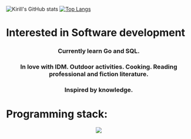 
 ![Kirill's GitHub stats](https://github-readme-stats.vercel.app/api?username=GlittersIsGold&bg_color=000000,000000,434343&title_color=ffffff&text_color=ffffff)
 [![Top Langs](https://github-readme-stats.vercel.app/api/top-langs/?username=GlittersIsGold&layout=compact&bg_color=10,000000,434343&title_color=ffffff&text_color=ffffff)](https://github.com/anuraghazra/github-readme-stats)
 
# Interested in Software development
<div align="center">
 <h3>
     Currently learn Go and SQL. 
 </h3>
 <h3>
     In love with IDM. Outdoor activities. Cooking. Reading professional and fiction literature. 
 </h3>
 <h3>
     Inspired by knowledge. 
 </h3>
</div>

# Programming stack:
<p align="center">
  <a href="https://skillicons.dev">
    <img src="https://skillicons.dev/icons?i=linux,cpp,dotnet,cs,go,py,js,php,postgres,redis,rabbitmq,docker,kubernetes,git,bash,nginx" />
  </a>
</p>
